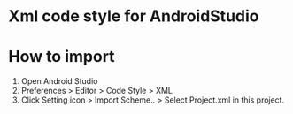 # Xml code style for AndroidStudio

# How to import

1. Open Android Studio
2. Preferences > Editor > Code Style > XML
3. Click Setting icon > Import Scheme.. > Select Project.xml in this project.
